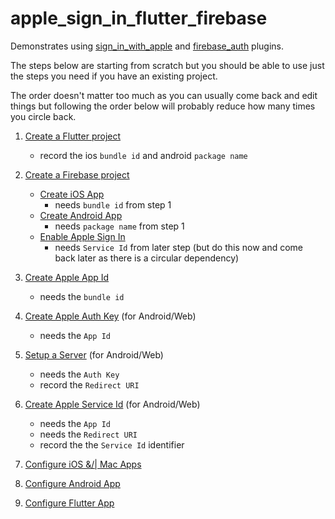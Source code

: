 # apple_sign_in_flutter_firebase

Demonstrates using [sign_in_with_apple](https://github.com/aboutyou/dart_packages/tree/master/packages/sign_in_with_apple) and [firebase_auth]() plugins.

The steps below are starting from scratch but you should be able to use just the steps you need if you have an existing project.

The order doesn't matter too much as you can usually come back and edit things but following the order below will probably reduce how many times you circle back.

1. [Create a Flutter project](https://github.com/nickmeinhold/apple-sign-in-flutter-firebase/blob/master/FLUTTER_SETUP.md)
   - record the ios `bundle id` and android `package name` 

2. [Create a Firebase project](https://github.com/nickmeinhold/apple-sign-in-flutter-firebase/blob/master/FIREBASE_SETUP.md)
   - [Create iOS App](https://github.com/nickmeinhold/apple-sign-in-flutter-firebase/blob/master/FIREBASE_IOS_APP.md)
     - needs `bundle id` from step 1
   - [Create Android App](https://github.com/nickmeinhold/apple-sign-in-flutter-firebase/blob/master/FIREBASE_ANDROID_APP.md)
     - needs `package name` from step 1
   - [Enable Apple Sign In](https://github.com/nickmeinhold/apple-sign-in-flutter-firebase/blob/master/FIREBASE_ENABLE_APPLE_SIGN_IN.md)
     - needs `Service Id` from later step (but do this now and come back later as there is a circular dependency)

3. [Create Apple App Id](https://github.com/nickmeinhold/apple-sign-in-flutter-firebase/blob/master/APPLE_APP_ID.md)
   - needs the `bundle id`

4. [Create Apple Auth Key](https://github.com/nickmeinhold/apple-sign-in-flutter-firebase/blob/master/APPLE_AUTH_KEY.md) (for Android/Web)
   - needs the `App Id`

5. [Setup a Server](https://github.com/nickmeinhold/apple-sign-in-flutter-firebase/blob/master/SETUP_SERVER.md) (for Android/Web)
   - needs the `Auth Key` 
   - record the `Redirect URI`

6. [Create Apple Service Id](https://github.com/nickmeinhold/apple-sign-in-flutter-firebase/blob/master/APPLE_SERVICE_ID.md) (for Android/Web)
   - needs the `App Id`
   - needs the `Redirect URI`
   - record the the `Service Id` identifier 

9. [Configure iOS &/| Mac Apps](https://github.com/nickmeinhold/apple-sign-in-flutter-firebase/blob/master/CONFIGURE_IOS&MAC.md)

10. [Configure Android App](https://github.com/nickmeinhold/apple-sign-in-flutter-firebase/blob/master/CONFIGURE_ANDROID.md)

11. [Configure Flutter App](https://github.com/nickmeinhold/apple-sign-in-flutter-firebase/blob/master/CONFIGURE_FLUTTER.md)
